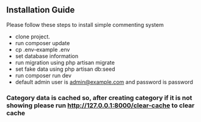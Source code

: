 ## Installation Guide

Please follow these steps to install simple commenting system

-   clone project.
-   run composer update
-   cp .env-example .env
-   set database information
-   run migration using php artisan migrate
-   set fake data using php artisan db:seed
-   run composer run dev
-   default admin user is admin@example.com and password is password

### Category data is cached so, after creating category if it is not showing please run http://127.0.0.1:8000/clear-cache to clear cache
